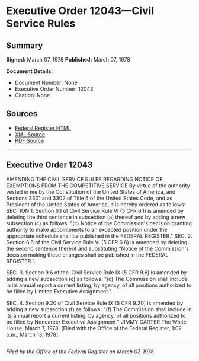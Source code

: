 # Executive Order 12043—Civil Service Rules

## Summary

**Signed:** March 07, 1978
**Published:** March 07, 1978

**Document Details:**
- Document Number: None
- Executive Order Number: 12043
- Citation: None

## Sources
- [Federal Register HTML](https://www.presidency.ucsb.edu/documents/executive-order-12043-civil-service-rules)
- [XML Source](None)
- [PDF Source](None)

---

## Executive Order 12043

AMENDING THE CIVIL SERVICE RULES REGARDING NOTICE OF EXEMPTIONS FROM THE COMPETITIVE SERVICE
By virtue of the authority vested in me by the Constitution of the United States of America, and Sections 3301 and 3302 of Title 5 of the United States Code, and as President of the United States of America, it is hereby ordered as follows:
SECTION 1. Section 6.1 of Civil Service Rule VI (5 CFR 6.1) is amended by deleting the third sentence in subsection (a) thereof and by adding a new subsection (c) as follows:
"(c) Notice of the Commission's decision granting authority to make appointments to an excepted position under the appropriate schedule shall be published in the FEDERAL REGISTER."
SEC. 2. Section 6.6 of the Civil Service Rule VI (5 CFR 6.6) is amended by deleting the second sentence thereof and substituting "Notice of the Commission's decision making these changes shall be published in the FEDERAL REGISTER.".

SEC. 3. Section 9.6 of the .Civil Service Rule IX (5 CFR 9.6) is amended by adding a new subsection (c) as follows:
"(c) The Commission shall include in its annual report a current listing, by agency, of all positions authorized to be filled by Limited Executive Assignment.".

SEC. 4. Section 9.20 of Civil Service Rule IX (5 CFR 9.20) is amended by adding a new subsection (f) as follows:
"(f) The Commission shall include in its annual report a current listing, by agency, of all positions authorized to be filled by Noncareer Executive Assignment."
JIMMY CARTER
The White House,
March 7, 1978.
[Filed with the Office of the Federal Register, 1:02 p.m., March 13, 1978]

---

*Filed by the Office of the Federal Register on March 07, 1978*

